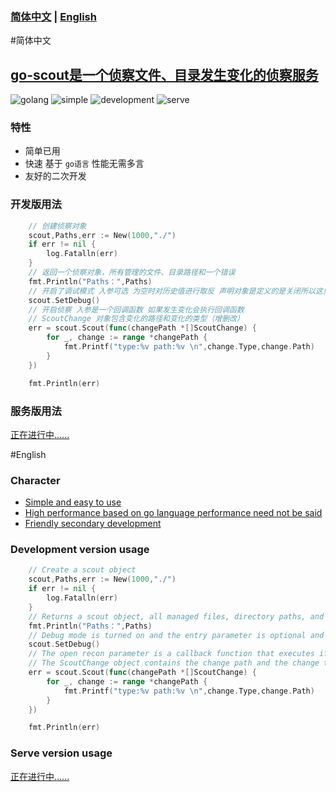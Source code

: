 ### [简体中文](#简体中文) | [English](#English)

#简体中文
## [go-scout是一个侦察文件、目录发生变化的侦察服务](#)
![golang](https://img.shields.io/badge/golang-v1.19-blue)
![simple](https://img.shields.io/badge/simple-extend-green)
![development](https://img.shields.io/badge/development-v0.1-yellowgreen)
![serve](https://img.shields.io/badge/serve-v0.2-red)
### 特性
* 简单已用
* 快速 基于 `go语言` 性能无需多言
* 友好的二次开发

### 开发版用法

```go
    // 创建侦察对象
	scout,Paths,err := New(1000,"./")
	if err != nil {
		log.Fatalln(err)
	}
	// 返回一个侦察对象，所有管理的文件、目录路径和一个错误
	fmt.Println("Paths：",Paths)
    // 开启了调试模式 入参可选 为空时对历史值进行取反 声明对象是定义的是关闭所以这里就是开启 
	scout.SetDebug()
	// 开启侦察 入参是一个回调函数 如果发生变化会执行回调函数
	// ScoutChange 对象包含变化的路径和变化的类型（增删改）
	err = scout.Scout(func(changePath *[]ScoutChange) {
		for _, change := range *changePath {
			fmt.Printf("type:%v path:%v \n",change.Type,change.Path)
		}
	})

	fmt.Println(err)
```

### 服务版用法
[正在进行中......]()

#English

### Character
* [Simple and easy to use]()
* [High performance based on go language performance need not be said]()
* [Friendly secondary development]()

### Development version usage

```go
    // Create a scout object
	scout,Paths,err := New(1000,"./")
	if err != nil {
		log.Fatalln(err)
	}
	// Returns a scout object, all managed files, directory paths, and an error
	fmt.Println("Paths：",Paths)
    // Debug mode is turned on and the entry parameter is optional and the history value is taken when the undeclared object is defined to be off so this is on
	scout.SetDebug()
	// The open recon parameter is a callback function that executes if something changes
	// The ScoutChange object contains the change path and the change type (add, delete, change).
	err = scout.Scout(func(changePath *[]ScoutChange) {
		for _, change := range *changePath {
			fmt.Printf("type:%v path:%v \n",change.Type,change.Path)
		}
	})

	fmt.Println(err)
```

### Serve version usage
[正在进行中......]()